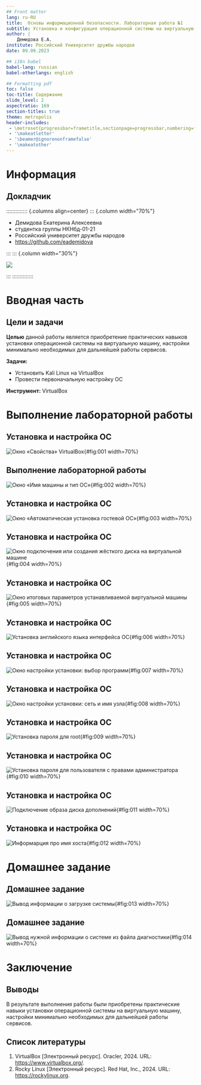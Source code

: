 ```yaml
---
## Front matter
lang: ru-RU
title:  Основы информационной безопасности. Лабораторная работа №1
subtitle: Установка и конфигурация операционной системы на виртуальную машину"
author: |
	Демидова Е.А.
institute: Российский Университет дружбы народов
date: 09.09.2023

## i18n babel
babel-lang: russian
babel-otherlangs: english

## Formatting pdf
toc: false
toc-title: Содержание
slide_level: 2
aspectratio: 169
section-titles: true
theme: metropolis
header-includes:
 - \metroset{progressbar=frametitle,sectionpage=progressbar,numbering=fraction}
 - '\makeatletter'
 - '\beamer@ignorenonframefalse'
 - '\makeatother'
---
```


# Информация

## Докладчик

:::::::::::::: {.columns align=center}
::: {.column width="70%"}

  * Демидова Екатерина Алексеевна
  * студентка группы НКНбд-01-21
  * Российский университет дружбы народов
  * <https://github.com/eademidova>

:::
::: {.column width="30%"}

![](./image/ava.jpg)

:::
::::::::::::::

# Вводная часть

## Цели и задачи

**Целью** данной работы является приобретение практических навыков установки операционной системы на виртуальную машину, настройки минимально необходимых для дальнейшей работы сервисов.

**Задачи:**

- Установить Kali Linux на VirtualBox
- Провести первоначальную настройку ОС

**Инструмент:** VirtualBox

# Выполнение лабораторной работы

## Установка и настройка ОС

![Окно «Свойства» VirtualBox](image/1.png){#fig:001 width=70%}

## Выполнение лабораторной работы

![Окно «Имя машины и тип ОС»](image/2.png){#fig:002 width=70%}

## Установка и настройка ОС

![Окно «Автоматическая установка гостевой ОС»](image/3.png){#fig:003 width=70%}

## Установка и настройка ОС

![Окно подключения или создания жёсткого диска на виртуальной машине](image/4.png){#fig:004 width=70%}

## Установка и настройка ОС

![Окно итоговых параметров устанавливаемой виртуальной машины](image/5.png){#fig:005 width=70%}

## Установка и настройка ОС

![Установка английского языка интерфейса ОС](image/6.png){#fig:006 width=70%}

## Установка и настройка ОС

![Окно настройки установки: выбор программ](image/7.png){#fig:007 width=70%}

## Установка и настройка ОС

![Окно настройки установки: сеть и имя узла](image/8.png){#fig:008 width=70%}

## Установка и настройка ОС

![Установка пароля для root](image/9.png){#fig:009 width=70%}

## Установка и настройка ОС

![Установка пароля для пользователя с правами администратора](image/10.png){#fig:010 width=70%}

## Установка и настройка ОС

![Подключение образа диска дополнений](image/11.png){#fig:011 width=70%}

## Установка и настройка ОС

![Информарция про имя хоста](image/12.png){#fig:012 width=70%}

# Домашнее задание

## Домашнее задание

![Вывод информации о загрузке системы](image/13.png){#fig:013 width=70%}

## Домашнее задание

![Вывод нужной информации о системе из файла диагностики](image/14.png){#fig:014 width=70%}

# Заключение

## Выводы

В результате выполнения работы были приобретены практические навыки установки операционной системы на виртуальную машину, настройки минимально необходимых для дальнейшей работы сервисов.

## Список литературы

1. VirtualBox [Электронный ресурс]. Oracler, 2024. URL: https://www.virtualbox.org/.
2. Rocky Linux [Электронный ресурс]. Red Hat, Inc., 2024. URL: https://rockylinux.org.

